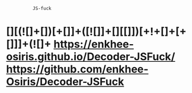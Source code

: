               JS-fuck
[][(![]+[])[+[]]+([![]]+[][[]])[+!+[]+[+[]]]+(![]+
https://enkhee-osiris.github.io/Decoder-JSFuck/
https://github.com/enkhee-Osiris/Decoder-JSFuck
=======================================================
